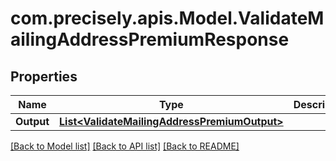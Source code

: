 # com.precisely.apis.Model.ValidateMailingAddressPremiumResponse
## Properties

Name | Type | Description | Notes
------------ | ------------- | ------------- | -------------
**Output** | [**List&lt;ValidateMailingAddressPremiumOutput&gt;**](ValidateMailingAddressPremiumOutput.md) |  | [optional] 

[[Back to Model list]](../README.md#documentation-for-models) [[Back to API list]](../README.md#documentation-for-api-endpoints) [[Back to README]](../README.md)

